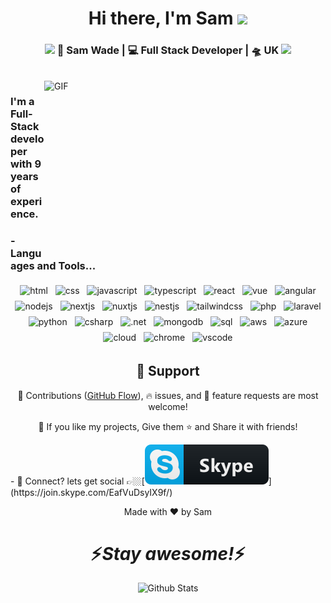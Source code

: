 <div align="center">
   <h1>Hi there, I'm Sam <img src="https://media.giphy.com/media/hvRJCLFzcasrR4ia7z/giphy.gif" width="25px"> </h1>
</div>

<div align="center">
<h3><img src="https://media.giphy.com/media/WUlplcMpOCEmTGBtBW/giphy.gif" width="30"> 🙎 Sam Wade | 💻 Full Stack Developer | 🛸 UK <img src="https://media.giphy.com/media/WUlplcMpOCEmTGBtBW/giphy.gif" width="30"></h3>
</div>

<br />
<img align="right" height="270px" width="450px" alt="GIF" src="https://media.giphy.com/media/3FjEPbKqEPhPpmC8uY/giphy.gif" />
<p align="center">
  <h3> I'm a Full-Stack developer with 9 years of experience.</h3>
</p>

### - Languages and Tools...

<p align="center">
  <!-- For more icons please follow  https://github.com/MikeCodesDotNET/ColoredBadges -->
  <img src="https://raw.githubusercontent.com/8bithemant/8bithemant/master/svg/dev/html.png" alt="html" style="vertical-align:top; margin:4px">
  <img src="https://raw.githubusercontent.com/8bithemant/8bithemant/master/svg/dev/css.png" alt="css" style="vertical-align:top; margin:4px">
  <img src="https://raw.githubusercontent.com/8bithemant/8bithemant/master/svg/dev/js.png" alt="javascript" style="vertical-align:top; margin:4px">
  <img src="https://raw.githubusercontent.com/8bithemant/8bithemant/master/svg/dev/typescript.png" alt="typescript" style="vertical-align:top; margin:4px">
  <img src="https://raw.githubusercontent.com/8bithemant/8bithemant/master/svg/dev/react.png" alt="react" style="vertical-align:top; margin:4px">
  <img src="https://raw.githubusercontent.com/8bithemant/8bithemant/master/svg/dev/vue.png" alt="vue" style="vertical-align:top; margin:4px">
  <img src="https://raw.githubusercontent.com/8bithemant/8bithemant/master/svg/dev/angular.png" alt="angular" style="vertical-align:top; margin:4px">
  <img src="https://raw.githubusercontent.com/8bithemant/8bithemant/master/svg/dev/nodejs.png" alt="nodejs" style="vertical-align:top; margin:4px">
  <img src="https://raw.githubusercontent.com/8bithemant/8bithemant/master/svg/dev/nextjs.png" alt="nextjs" style="vertical-align:top; margin:4px">
  <img src="https://raw.githubusercontent.com/8bithemant/8bithemant/master/svg/dev/nuxtjs.png" alt="nuxtjs" style="vertical-align:top; margin:4px">
  <img src="https://raw.githubusercontent.com/8bithemant/8bithemant/master/svg/dev/nestjs.png" alt="nestjs" style="vertical-align:top; margin:4px">
  <img src="https://raw.githubusercontent.com/8bithemant/8bithemant/master/svg/dev/tailwindcss.png" alt="tailwindcss" style="vertical-align:top; margin:4px">
  <img src="https://raw.githubusercontent.com/8bithemant/8bithemant/master/svg/dev/php.png" alt="php" style="vertical-align:top; margin:4px">
  <img src="https://raw.githubusercontent.com/8bithemant/8bithemant/master/svg/dev/laravel.png" alt="laravel" style="vertical-align:top; margin:4px">
  <img src="https://raw.githubusercontent.com/8bithemant/8bithemant/master/svg/dev/python.jfif" alt="python" style="vertical-align:top; margin:4px">
  <img src="https://raw.githubusercontent.com/8bithemant/8bithemant/master/svg/dev/csharp.png" alt="csharp" style="vertical-align:top; margin:4px">
  <img src="https://raw.githubusercontent.com/8bithemant/8bithemant/master/svg/dev/.net.png" alt=".net" style="vertical-align:top; margin:4px">
  <img src="https://raw.githubusercontent.com/8bithemant/8bithemant/master/svg/dev/mongodb.png" alt="mongodb" style="vertical-align:top; margin:4px">
  <img src="https://raw.githubusercontent.com/8bithemant/8bithemant/master/svg/dev/sql.png" alt="sql" style="vertical-align:top; margin:4px">
  <img src="https://raw.githubusercontent.com/8bithemant/8bithemant/master/svg/dev/aws.jfif" alt="aws" style="vertical-align:top; margin:4px">
  <img src="https://raw.githubusercontent.com/8bithemant/8bithemant/master/svg/dev/azure.jfif" alt="azure" style="vertical-align:top; margin:4px">
  <img src="https://raw.githubusercontent.com/8bithemant/8bithemant/master/svg/dev/cloud.png" alt="cloud" style="vertical-align:top; margin:4px">
  <img src="https://raw.githubusercontent.com/8bithemant/8bithemant/master/svg/dev/chrome.png" alt="chrome" style="vertical-align:top; margin:4px">
  <img src="https://raw.githubusercontent.com/8bithemant/8bithemant/master/svg/dev/vs.jfif" alt="vscode" style="vertical-align:top; margin:4px">

</p>

<h2 align="center">🤝 Support</h2>

<p align="center">🎀 Contributions (<a href="https://guides.github.com/introduction/flow" title="GitHub flow">GitHub Flow</a>), 🔥 issues, and 🥮 feature requests are most welcome!</p>

<p align="center">💙 If you like my projects, Give them ⭐ and Share it with friends!</p>
</p>
- 💬 Connect? lets get social 👉🏼[<img src="https://raw.githubusercontent.com/8bithemant/8bithemant/master/svg/social/skype.svg" >](https://join.skype.com/EafVuDsyIX9f/)
<p align="center">Made with ❤️ by Sam</p>

<h1 align='center'>⚡️<i>Stay awesome!</i>⚡️</h1>

<p align="center">
        <img src="https://raw.githubusercontent.com/mayhemantt/mayhemantt/Update/svg/Bottom.svg" alt="Github Stats" />
</p>
